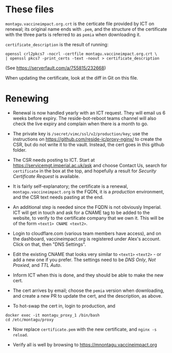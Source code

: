 # These files
`montagu.vaccineimpact.org.crt` is the certicate file provided by ICT on renewal; its
original name ends with `.pem`, and the structure of the certificate with the three
parts is referred to as `pemia` when downloading it.

`certificate_description` is the result of running:

```
openssl crl2pkcs7 -nocrl -certfile montagu.vaccineimpact.org.crt \
| openssl pkcs7 -print_certs -text -noout > certificate_description
```

(See https://serverfault.com/a/755815/232668)

When updating the certificate, look at the diff in Git on this file. 

# Renewing

* Renewal is now handled yearly with an ICT request. They will email us 6 weeks before
  expiry. The reside-bot-reboot teams channel will also check the live expiry and 
  complain when there is a month to go.

* The private key is `/secret/vimc/ssl/v2/production/key`; use the instructions 
  on https://github.com/reside-ic/proxy-nginx/ to create the CSR, but do not write
  it to the vault. Instead, the cert goes in this github folder.

* The CSR needs posting to ICT. Start at
  https://servicemgt.imperial.ac.uk/ask and choose Contact Us, search for
  `certificate` in the box at the top, and hopefully a result for 
  *Security Certificate Request* is available. 

* It is fairly self-explanatory; the certificate is a renewal, `montagu.vaccineimpact.org` is
  the FQDN, it is a *production* environment, and the CSR text needs pasting at the end.

* An additional step is needed since the FQDN is not obviously Imperial. ICT will get in 
  touch and ask for a CNAME tag to be added to the website, to verify to the certificate
  company that we own it. This will be of the form `<text1> CNAME <text2>`.

* Login to cloudflare.com (various team members have access), and on the dashboard,
  vaccineimpact.org is registered under Alex's account. Click on that, then "DNS Settings".

* Edit the existing CNAME that looks very similar to `<text1>` `<text2>` - or add a new one
  if you prefer. The settings need to be *DNS Only*, *Not Proxied*, and *TTL Auto*.

* Inform ICT when this is done, and they should be able to make the new cert.

* The cert arrives by email; choose the `pemia` version when downloading, and create
  a new PR to update the cert, and the description, as above.

* To hot-swap the cert in, login to production, and 
```
docker exec -it montagu_proxy_1 /bin/bash
cd /etc/montagu/proxy
```

* Now replace `certificate.pem` with the new certificate, and `nginx -s reload`. 

* Verify all is well by browsing to https://mnontagu.vaccineimpact.org
